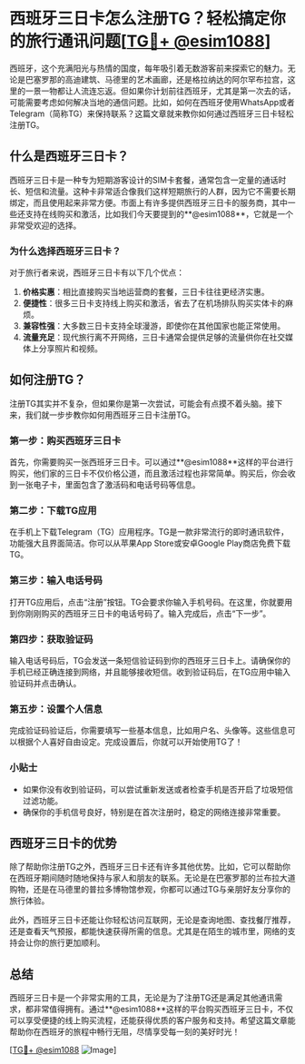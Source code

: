 # 西班牙三日卡怎么注册TG？轻松搞定你的旅行通讯问题[[TG💪+ @esim1088](https://t.me/s/esim1088)]

西班牙，这个充满阳光与热情的国度，每年吸引着无数游客前来探索它的魅力。无论是巴塞罗那的高迪建筑、马德里的艺术画廊，还是格拉纳达的阿尔罕布拉宫，这里的一景一物都让人流连忘返。但如果你计划前往西班牙，尤其是第一次去的话，可能需要考虑如何解决当地的通信问题。比如，如何在西班牙使用WhatsApp或者Telegram（简称TG）来保持联系？这篇文章就来教你如何通过西班牙三日卡轻松注册TG。

## 什么是西班牙三日卡？

西班牙三日卡是一种专为短期游客设计的SIM卡套餐，通常包含一定量的通话时长、短信和流量。这种卡非常适合像我们这样短期旅行的人群，因为它不需要长期绑定，而且使用起来非常方便。市面上有许多提供西班牙三日卡的服务商，其中一些还支持在线购买和激活，比如我们今天要提到的**@esim1088**，它就是一个非常受欢迎的选择。

### 为什么选择西班牙三日卡？

对于旅行者来说，西班牙三日卡有以下几个优点：

1. **价格实惠**：相比直接购买当地运营商的套餐，三日卡往往更经济实惠。
2. **便捷性**：很多三日卡支持线上购买和激活，省去了在机场排队购买实体卡的麻烦。
3. **兼容性强**：大多数三日卡支持全球漫游，即使你在其他国家也能正常使用。
4. **流量充足**：现代旅行离不开网络，三日卡通常会提供足够的流量供你在社交媒体上分享照片和视频。

## 如何注册TG？

注册TG其实并不复杂，但如果你是第一次尝试，可能会有点摸不着头脑。接下来，我们就一步步教你如何用西班牙三日卡注册TG。

### 第一步：购买西班牙三日卡

首先，你需要购买一张西班牙三日卡。可以通过**@esim1088**这样的平台进行购买，他们家的三日卡不仅价格公道，而且激活过程也非常简单。购买后，你会收到一张电子卡，里面包含了激活码和电话号码等信息。

### 第二步：下载TG应用

在手机上下载Telegram（TG）应用程序。TG是一款非常流行的即时通讯软件，功能强大且界面简洁。你可以从苹果App Store或安卓Google Play商店免费下载TG。

### 第三步：输入电话号码

打开TG应用后，点击“注册”按钮。TG会要求你输入手机号码。在这里，你就要用到你刚刚购买的西班牙三日卡的电话号码了。输入完成后，点击“下一步”。

### 第四步：获取验证码

输入电话号码后，TG会发送一条短信验证码到你的西班牙三日卡上。请确保你的手机已经正确连接到网络，并且能够接收短信。收到验证码后，在TG应用中输入验证码并点击确认。

### 第五步：设置个人信息

完成验证码验证后，你需要填写一些基本信息，比如用户名、头像等。这些信息可以根据个人喜好自由设定。完成设置后，你就可以开始使用TG了！

### 小贴士

- 如果你没有收到验证码，可以尝试重新发送或者检查手机是否开启了垃圾短信过滤功能。
- 确保你的手机信号良好，特别是在首次注册时，稳定的网络连接非常重要。

## 西班牙三日卡的优势

除了帮助你注册TG之外，西班牙三日卡还有许多其他优势。比如，它可以帮助你在西班牙期间随时随地保持与家人和朋友的联系。无论是在巴塞罗那的兰布拉大道购物，还是在马德里的普拉多博物馆参观，你都可以通过TG与亲朋好友分享你的旅行体验。

此外，西班牙三日卡还能让你轻松访问互联网，无论是查询地图、查找餐厅推荐，还是查看天气预报，都能快速获得所需的信息。尤其是在陌生的城市里，网络的支持会让你的旅行更加顺利。

## 总结

西班牙三日卡是一个非常实用的工具，无论是为了注册TG还是满足其他通讯需求，都非常值得拥有。通过**@esim1088**这样的平台购买西班牙三日卡，不仅可以享受便捷的线上购买流程，还能获得优质的客户服务和支持。希望这篇文章能帮助你在西班牙的旅程中畅行无阻，尽情享受每一刻的美好时光！

[[TG💪+ @esim1088](https://t.me/s/esim1088) ![Image](https://i.postimg.cc/4NQfJmqS/Snipaste-2025-05-13-00-14-12.png)]